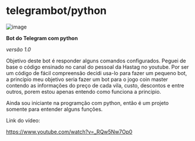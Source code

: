 # telegrambot/python
![image](https://user-images.githubusercontent.com/100159466/155147308-8431c5da-7135-4c73-949c-0cb58bb3084d.png)

**Bot do Telegram com python**

_versão 1.0_

Objetivo deste bot é responder alguns comandos configurados.
Peguei de base o código ensinado no canal do pessoal da Hastag no youtube. Por ser um código de fácil compreensão decidi usa-lo para fazer um pequeno bot, a principio meu objetivo seria fazer um bot para o jogo coin master contendo as informações do preço de cada vila, custo, descontos e entre outros, porem estou apenas entendo como funciona a principio.

Ainda sou iniciante na programção com python, então é um projeto somente para entender alguns funções.

Link do vídeo:

https://www.youtube.com/watch?v=_RQw5Nw7Op0
